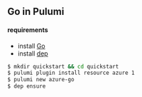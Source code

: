 ## Go in Pulumi

#### requirements
 - install [Go](https://golang.org/doc/install)
 - install [dep](https://golang.github.io/dep/docs/installation.html)

```sh
$ mkdir quickstart && cd quickstart
$ pulumi plugin install resource azure 1
$ pulumi new azure-go
$ dep ensure
```